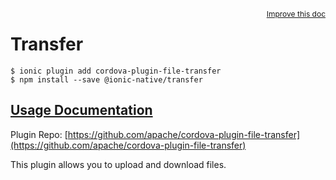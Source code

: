 <a style="float:right;font-size:12px;" href="http://github.com/driftyco/ionic-native/edit/master/src/@ionic-native/plugins/transfer/index.ts#L108">
  Improve this doc
</a>

# Transfer

```
$ ionic plugin add cordova-plugin-file-transfer
$ npm install --save @ionic-native/transfer
```

## [Usage Documentation](https://ionicframework.com/docs/native/transfer/)

Plugin Repo: [https://github.com/apache/cordova-plugin-file-transfer](https://github.com/apache/cordova-plugin-file-transfer)

This plugin allows you to upload and download files.
